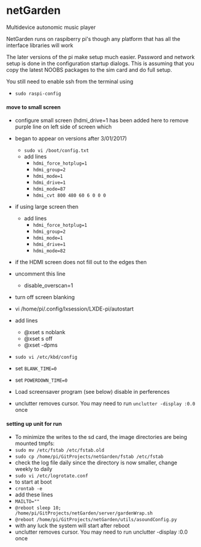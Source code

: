 # netGarden
Multidevice autonomic music player

NetGarden runs on raspiberry pi's though any platform that has all the interface libraries will work

The later versions of the pi make setup much easier. Password and network setup is done in the configuration startup dialogs. This is assuming that you copy the latest NOOBS packages to the sim card and do full setup. 

You still need to enable ssh from the terminal using
* `sudo raspi-config`

#### move to small screen
* configure small screen (hdmi_drive=1 has been added here to remove purple line on left side of screen which
* began to appear on versions after 3/01/2017)
  * `sudo vi /boot/config.txt`
  * add lines
     * `hdmi_force_hotplug=1`
     * `hdmi_group=2`
     * `hdmi_mode=1`
     * `hdmi_drive=1`
     * `hdmi_mode=87`
     * `hdmi_cvt 800 480 60 6 0 0 0`
* if using large screen then
  * add lines 
    * `hdmi_force_hotplug=1`
    * `hdmi_group=2`
    * `hdmi_mode=1`
    * `hdmi_drive=1`
    * `hdmi_mode=82`
* if the HDMI screen does not fill out to the edges then
* uncomment this line
  * disable_overscan=1
    
    
* turn off screen blanking
 * vi /home/pi/.config/lxsession/LXDE-pi/autostart 
 * add lines
   * @xset s noblank
   * @xset s off 
   * @xset -dpms
 * `sudo vi /etc/kbd/config` 
 * set `BLANK_TIME=0`
 * set `POWERDOWN_TIME=0`
 * Load screensaver program (see below) disable in perferences
 * unclutter removes cursor. You may need to run `unclutter -display :0.0` once
 
 
#### setting up unit for run
 * To minimize the writes to the sd card, the image directories are being mounted tmpfs:
 * `sudo mv /etc/fstab /etc/fstab.old`
 * `sudo cp /home/pi/GitProjects/netGarden/fstab /etc/fstab`
 * check the log file daily since the directory is now smaller, change weekly to daily
 * `sudo vi /etc/logrotate.conf`
 * to start at boot
  * `crontab -e`
  * add these lines
   * `MAILTO=""`
   * `@reboot sleep 10; /home/pi/GitProjects/netGarden/server/gardenWrap.sh`
   * `@reboot /home/pi/GitProjects/netGarden/utils/asoundConfig.py`
 * with any luck the system will start after reboot
 * unclutter removes cursor. You may need to run unclutter -display :0.0 once
